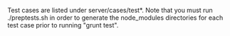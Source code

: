 Test cases are listed under server/cases/test*. Note that you must run ./preptests.sh in order
to generate the node_modules directories for each test case prior to running "grunt test".
